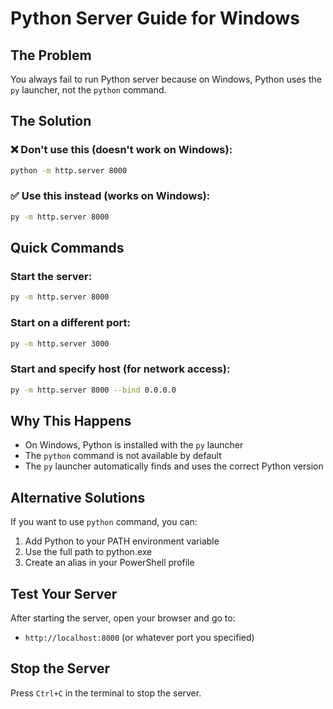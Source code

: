 # Python Server Guide for Windows

## The Problem
You always fail to run Python server because on Windows, Python uses the `py` launcher, not the `python` command.

## The Solution

### ❌ Don't use this (doesn't work on Windows):
```bash
python -m http.server 8000
```

### ✅ Use this instead (works on Windows):
```bash
py -m http.server 8000
```

## Quick Commands

### Start the server:
```bash
py -m http.server 8000
```

### Start on a different port:
```bash
py -m http.server 3000
```

### Start and specify host (for network access):
```bash
py -m http.server 8000 --bind 0.0.0.0
```

## Why This Happens
- On Windows, Python is installed with the `py` launcher
- The `python` command is not available by default
- The `py` launcher automatically finds and uses the correct Python version

## Alternative Solutions
If you want to use `python` command, you can:
1. Add Python to your PATH environment variable
2. Use the full path to python.exe
3. Create an alias in your PowerShell profile

## Test Your Server
After starting the server, open your browser and go to:
- `http://localhost:8000` (or whatever port you specified)

## Stop the Server
Press `Ctrl+C` in the terminal to stop the server. 